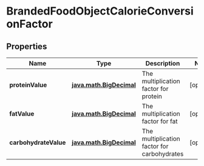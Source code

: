# BrandedFoodObjectCalorieConversionFactor

## Properties
Name | Type | Description | Notes
------------ | ------------- | ------------- | -------------
**proteinValue** | [**java.math.BigDecimal**](java.math.BigDecimal.md) | The multiplication factor for protein |  [optional]
**fatValue** | [**java.math.BigDecimal**](java.math.BigDecimal.md) | The multiplication factor for fat |  [optional]
**carbohydrateValue** | [**java.math.BigDecimal**](java.math.BigDecimal.md) | The multiplication factor for carbohydrates |  [optional]

